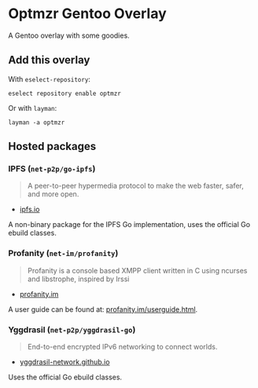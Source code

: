 # Optmzr Gentoo Overlay
A Gentoo overlay with some goodies.

## Add this overlay
With `eselect-repository`:
```
eselect repository enable optmzr
```

Or with `layman`:
```
layman -a optmzr
```

## Hosted packages
### IPFS (`net-p2p/go-ipfs`)
> A peer-to-peer hypermedia protocol to make the web faster, safer, and more
> open.
 - [ipfs.io](https://ipfs.io/)

A non-binary package for the IPFS Go implementation, uses the official Go ebuild
classes.

### Profanity (`net-im/profanity`)
> Profanity is a console based XMPP client written in C using ncurses and
> libstrophe, inspired by Irssi
 - [profanity.im](http://profanity.im/)

A user guide can be found at:
[profanity.im/userguide.html](http://profanity.im/userguide.html).

### Yggdrasil (`net-p2p/yggdrasil-go`)
> End-to-end encrypted IPv6 networking to connect worlds.
 - [yggdrasil-network.github.io](https://yggdrasil-network.github.io/)

Uses the official Go ebuild classes.
